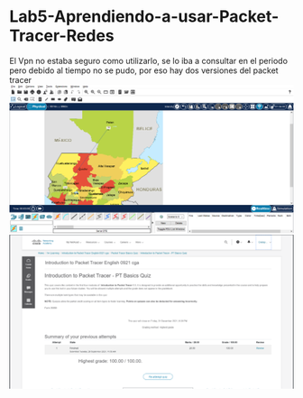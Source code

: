 # Lab5-Aprendiendo-a-usar-Packet-Tracer-Redes
El Vpn no estaba seguro como utilizarlo, se lo iba a consultar en el periodo pero debido al tiempo no se pudo, por eso hay dos versiones del packet tracer
![alt text](https://github.com/CristopherBarrios/Lab5-Aprendiendo-a-usar-Packet-Tracer-Redes/blob/main/Imagenes/Captura.PNG)
![alt text](https://github.com/CristopherBarrios/Lab5-Aprendiendo-a-usar-Packet-Tracer-Redes/blob/main/Imagenes/nota.PNG)
